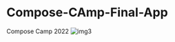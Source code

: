 # Compose-CAmp-Final-App
Compose Camp 2022
![img3](https://user-images.githubusercontent.com/78953484/195994052-f859d621-da32-4acb-b485-aaa371ec9620.jpeg)

